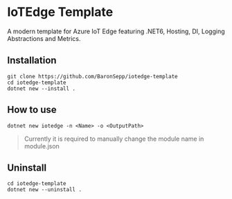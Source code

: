 # IoTEdge Template

A modern template for Azure IoT Edge featuring .NET6, Hosting, DI, Logging Abstractions and Metrics.

## Installation

```shell
git clone https://github.com/BaronSepp/iotedge-template
cd iotedge-template
dotnet new --install .
```

## How to use

```shell
dotnet new iotedge -n <Name> -o <OutputPath>
```

> Currently it is required to manually change the module name in module.json

## Uninstall

```shell
cd iotedge-template
dotnet new --uninstall .
```
